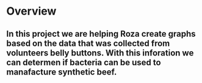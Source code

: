 # Overview
## In this project we are helping Roza create graphs based on the data that was collected from volunteers belly buttons. With this inforation we can determen if bacteria can be used to manafacture synthetic beef.  

